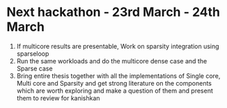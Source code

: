 # Next hackathon - 23rd March - 24th March
1. If multicore results are presentable, Work on sparsity integration using sparseloop
2. Run the same workloads and do the multicore dense case and the Sparse case
3. Bring entire thesis together with all the implementations of Single core, Multi core and Sparsity and get strong literature on the components which are worth exploring and make a question of them and present them to review for kanishkan